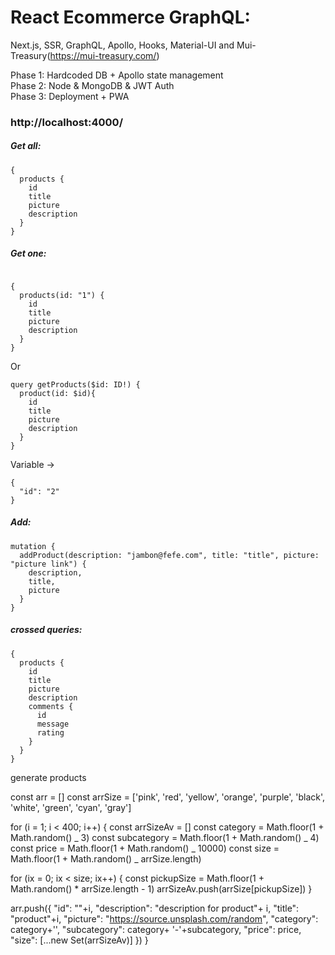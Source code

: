 # React Ecommerce GraphQL:

Next.js, SSR, GraphQL, Apollo, Hooks, Material-UI and Mui-Treasury(https://mui-treasury.com/)<br/>

Phase 1: Hardcoded DB + Apollo state management<br/>
Phase 2: Node & MongoDB & JWT Auth<br/>
Phase 3: Deployment + PWA

### http://localhost:4000/

##### Get all:

```
{
  products {
    id
    title
    picture
    description
  }
}
```

##### Get one:

```

{
  products(id: "1") {
    id
    title
    picture
    description
  }
}
```

Or

```
query getProducts($id: ID!) {
  product(id: $id){
    id
    title
    picture
    description
  }
}
```

Variable ->

```
{
  "id": "2"
}
```

##### Add:

```
mutation {
  addProduct(description: "jambon@fefe.com", title: "title", picture: "picture link") {
    description,
    title,
    picture
  }
}
```

##### crossed queries:

```
{
  products {
    id
    title
    picture
    description
    comments {
      id
      message
      rating
    }
  }
}
```

generate products

const arr = []
const arrSize = ['pink', 'red', 'yellow', 'orange', 'purple', 'black', 'white', 'green', 'cyan', 'gray']

for (i = 1; i < 400; i++) {
const arrSizeAv = []
const category = Math.floor(1 + Math.random() _ 3)
const subcategory = Math.floor(1 + Math.random() _ 4)
const price = Math.floor(1 + Math.random() _ 10000)
const size = Math.floor(1 + Math.random() _ arrSize.length)

for (ix = 0; ix < size; ix++) {
const pickupSize = Math.floor(1 + Math.random() \* arrSize.length - 1)
arrSizeAv.push(arrSize[pickupSize])
}

arr.push({
"id": ""+i,
"description": "description for product"+ i,
"title": "product"+i,
"picture": "https://source.unsplash.com/random",
"category": category+'',
"subcategory": category+ '-'+subcategory,
"price": price,
"size": [...new Set(arrSizeAv)]
})
}

